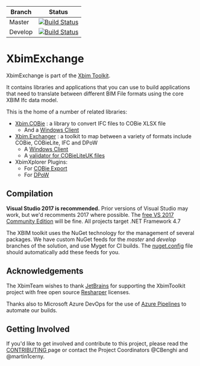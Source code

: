 Branch | Status
------ | -------
Master | [![Build Status](https://dev.azure.com/xBIMTeam/xBIMToolkit/_apis/build/status/xBimTeam.XbimExchange?branchName=master)](https://dev.azure.com/xBIMTeam/xBIMToolkit/_build/latest?definitionId=5&branchName=master)
Develop | [![Build Status](https://dev.azure.com/xBIMTeam/xBIMToolkit/_apis/build/status/xBimTeam.XbimExchange?branchName=develop)](https://dev.azure.com/xBIMTeam/xBIMToolkit/_build/latest?definitionId=5&branchName=develop)


# XbimExchange

XbimExchange is part of the [Xbim Toolkit](https://github.com/xBimTeam/XbimEssentials).

It contains libraries and applications that you can use to build applications 
that need to translate between different BIM File formats using the core XBIM Ifc
data model.

This is the home of a number of related libraries:

* [Xbim.COBie](Xbim.COBie/Xbim.Cobie.csproj) : a library to convert IFC files to COBie XLSX file
  * And a [Windows Client](Xbim.COBie.Client/Xbim.COBie.Client.csproj)
* [Xbim.Exchanger](Xbim.Exchanger/Xbim.Exchanger.csproj) : a toolkit to map between a variety of formats include COBie, COBieLite, IFC and DPoW
  * A [Windows Client](Xbim.CobieLiteUk.Client/Xbim.CobieLiteUk.Client.csproj) 
  * A [validator for COBieLiteUK files](Xbim.CobieLiteUK.Validation/Xbim.CobieLiteUK.Validation.csproj)
* XbimXplorer Plugins:
  * For [COBie Export](XplorerPlugin.COBieExport/XplorerPlugin.COBieExport.csproj)
  * For [DPoW](XplorerPlugin.DPoW/XplorerPlugin.DPoW.csproj)
  

## Compilation

**Visual Studio 2017 is recommended.**
Prior versions of Visual Studio may work, but we'd recomments 2017 where possible.
The [free VS 2017 Community Edition](https://visualstudio.microsoft.com/downloads/) will be fine. 
All projects target .NET Framework 4.7

The XBIM toolkit uses the NuGet technology for the management of several packages.
We have custom NuGet feeds for the *master* and *develop* branches of the solution, and use
Myget for CI builds. The [nuget.config](nuget.config) file should automatically add these feeds for you.


## Acknowledgements
The XbimTeam wishes to thank [JetBrains](https://www.jetbrains.com/) for supporting the XbimToolkit project 
with free open source [Resharper](https://www.jetbrains.com/resharper/) licenses.

Thanks also to Microsoft Azure DevOps for the use of [Azure Pipelines](https://azure.microsoft.com/en-us/services/devops/pipelines/) 
to automate our builds.

## Getting Involved

If you'd like to get involved and contribute to this project, please read the [CONTRIBUTING ](https://github.com/xBimTeam/XbimEssentials/blob/master/CONTRIBUTING.md) page or contact the Project Coordinators @CBenghi and @martin1cerny.
